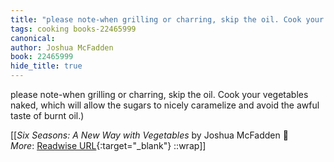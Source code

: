 ```yaml
---
title: "please note-when grilling or charring, skip the oil. Cook your ..."
tags: cooking books-22465999
canonical: 
author: Joshua McFadden
book: 22465999
hide_title: true
---
```


please note-when grilling or charring, skip the oil. Cook your vegetables naked, which will allow the sugars to nicely caramelize and avoid the awful taste of burnt oil.)


[[<cite>_Six Seasons: A New Way with Vegetables_</cite> by Joshua McFadden 📕<br>
_More_: [Readwise URL](https://readwise.io/open/442171138){:target="_blank"}
::wrap]]